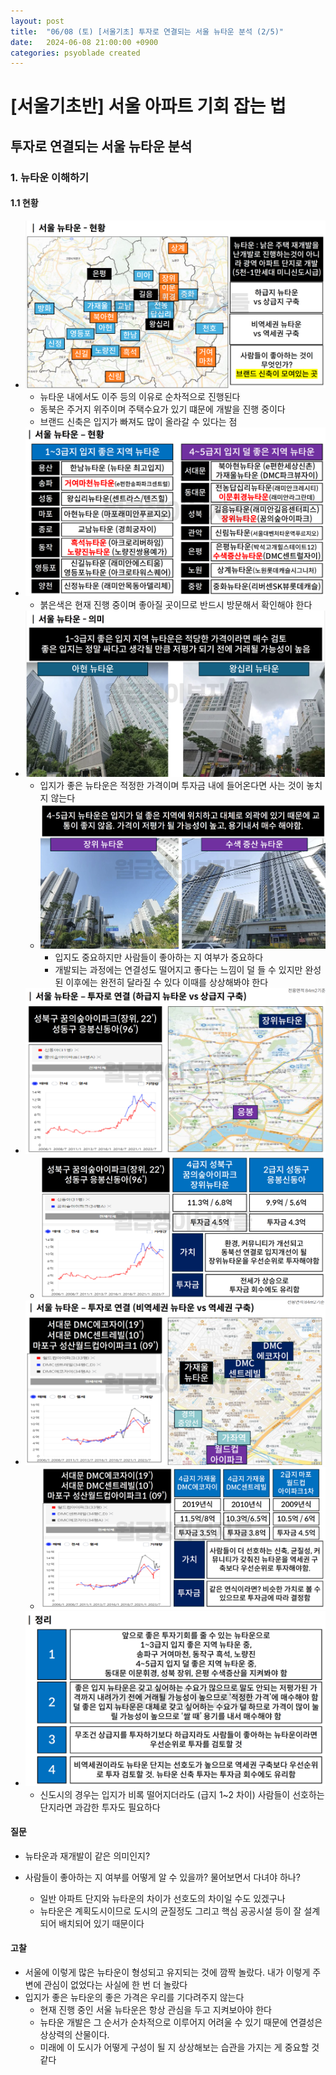 ```yaml
---
layout: post
title:  "06/08 (토) [서울기초] 투자로 연결되는 서울 뉴타운 분석 (2/5)"
date:   2024-06-08 21:00:00 +0900
categories: psyoblade created
---
```


# [서울기초반] 서울 아파트 기회 잡는 법

## 투자로 연결되는 서울 뉴타운 분석

### 1. 뉴타운 이해하기

#### 1.1 현황

* ![image-20240606174635583](/private/images/2024-06-08-seoltu-day3/image-20240606174635583.png)
  * 뉴타운 내에서도 이주 등의 이유로 순차적으로 진행된다
  * 동북은 주거지 위주이며 주택수요가 있기 떄문에 개발을 진행 중이다
  * 브랜드 신축은 입지가 빠져도 많이 올라갈 수 있다는 점
* ![image-20240606174712234](/private/images/2024-06-08-seoltu-day3/image-20240606174712234.png)
  * 붉은색은 현재 진행 중이며 좋아질 곳이므로 반드시 방문해서 확인해야 한다
* ![image-20240606174726794](/private/images/2024-06-08-seoltu-day3/image-20240606174726794.png)
  * 입지가 좋은 뉴타운은 적정한 가격이며 투자금 내에 들어온다면 사는 것이 놓치지 않는다
  * ![image-20240606174743619](/private/images/2024-06-08-seoltu-day3/image-20240606174743619.png)
    * 입지도 중요하지만 사람들이 좋아하는 지 여부가 중요하다
    * 개발되는 과정에는 연결성도 떨어지고 좋다는 느낌이 덜 들 수 있지만 완성된 이후에는 완전히 달라질 수 있다 이때를 상상해봐야 한다
* ![image-20240606174757085](/private/images/2024-06-08-seoltu-day3/image-20240606174757085.png)
  * ![image-20240606174808955](/private/images/2024-06-08-seoltu-day3/image-20240606174808955.png)
* ![image-20240606174821169](/private/images/2024-06-08-seoltu-day3/image-20240606174821169.png)
  * ![image-20240606174837568](/private/images/2024-06-08-seoltu-day3/image-20240606174837568.png)
* ![image-20240606174848298](/private/images/2024-06-08-seoltu-day3/image-20240606174848298.png)
  * 신도시의 경우는 입지가 비록 떨어지더라도 (급지 1~2 차이) 사람들이 선호하는 단지라면 과감한 투자도 필요하다



#### 질문

* 뉴타운과 재개발이 같은 의미인지?

* 사람들이 좋아하는 지 여부를 어떻게 알 수 있을까? 물어보면서 다녀야 하나?
  * 일반 아파트 단지와 뉴타운의 차이가 선호도의 차이일 수도 있겠구나
  * 뉴타운은 계획도시이므로 도시의 균질정도 그리고 핵심 공공시설 등이 잘 설계되어 배치되어 있기 때문이다



#### 고찰

* 서울에 이렇게 많은 뉴타운이 형성되고 유지되는 것에 깜짝 놀랐다. 내가 이렇게 주변에 관심이 없었다는 사실에 한 번 더 놀랐다
* 입지가 좋은 뉴타운의 좋은 가격은 우리를 기다려주지 않는다
  * 현재 진행 중인 서울 뉴타운은 항상 관심을 두고 지켜보아야 한다
  * 뉴타운 개발은 그 순서가 순차적으로 이루어지 어려울 수 있기 때문에 연결성은 상상력의 산물이다. 
  * 미래에 이 도시가 어떻게 구성이 될 지 상상해보는 습관을 가지는 게 중요할 것 같다